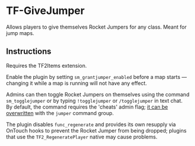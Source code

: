 # TF-GiveJumper
Allows players to give themselves Rocket Jumpers for any class.  Meant for jump maps.

## Instructions
Requires the TF2Items extension.

Enable the plugin by setting `sm_grantjumper_enabled` before a map starts &mdash; changing it while a map is running will not have any effect.

Admins can then toggle Rocket Jumpers on themselves using the command `sm_togglejumper` or by typing `!togglejumper` or `/togglejumper` in text chat.  By default, the command requires the 'cheats' admin flag; [it can be overwritten](https://wiki.alliedmods.net/Overriding_Command_Access_%28Sourcemod%29) with the `jumper` command group.

The plugin disables `func_regenerate` and provides its own resupply via OnTouch hooks to prevent the Rocket Jumper from being dropped; plugins that use the `TF2_RegeneratePlayer` native may cause problems.
